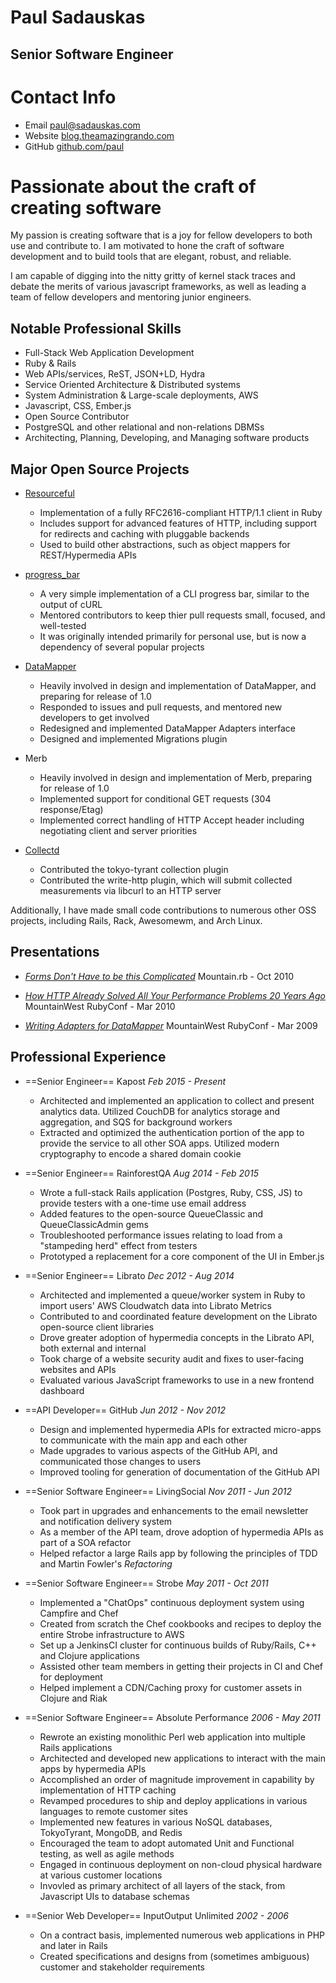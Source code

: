 # Paul Sadauskas
## Senior Software Engineer

# Contact Info

 * Email   [paul@sadauskas.com][email]
 * Website [blog.theamazingrando.com][blog]
 * GitHub  [github.com/paul][github]


# Passionate about the craft of creating software

My passion is creating software that is a joy for fellow developers to both use and contribute to.  I am motivated to hone the craft of software development and to build tools that are elegant, robust, and reliable.

I am capable of digging into the nitty gritty of kernel stack traces and debate the merits of various javascript frameworks, as well as leading a team of fellow developers and mentoring junior engineers.


## Notable Professional Skills

 * Full-Stack Web Application Development
 * Ruby & Rails
 * Web APIs/services, ReST, JSON+LD, Hydra
 * Service Oriented Architecture & Distributed systems
 * System Administration & Large-scale deployments, AWS
 * Javascript, CSS, Ember.js
 * Open Source Contributor
 * PostgreSQL and other relational and non-relations DBMSs
 * Architecting, Planning, Developing, and Managing software products

## Major Open Source Projects

 * [Resourceful][resourceful]
   * Implementation of a fully RFC2616-compliant HTTP/1.1 client in Ruby
   * Includes support for advanced features of HTTP, including support for redirects and caching with pluggable backends
   * Used to build other abstractions, such as object mappers for REST/Hypermedia APIs

 * [progress_bar][progress_bar]
   * A very simple implementation of a CLI progress bar, similar to the output of cURL
   * Mentored contributors to keep thier pull requests small, focused, and well-tested
   * It was originally intended primarily for personal use, but is now a dependency of several popular projects

 * [DataMapper][data_mapper]
   * Heavily involved in design and implementation of DataMapper, and preparing for release of 1.0
   * Responded to issues and pull requests, and mentored new developers to get involved
   * Redesigned and implemented DataMapper Adapters interface
   * Designed and implemented Migrations plugin

 * Merb
   * Heavily involved in design and implementation of Merb, preparing for release of 1.0
   * Implemented support for conditional GET requests (304 response/Etag)
   * Implemented correct handling of HTTP Accept header including negotiating
     client and server priorities

 * [Collectd][collectd]
   * Contributed the tokyo-tyrant collection plugin
   * Contributed the write-http plugin, which will submit collected measurements via libcurl to an HTTP server

Additionally, I have made small code contributions to numerous other OSS projects, including Rails, Rack, Awesomewm, and Arch Linux.

## Presentations

 * [*Forms Don't Have to be this Complicated*][talk-forms]
   Mountain.rb - Oct 2010

 * [*How HTTP Already Solved All Your Performance Problems 20 Years Ago*][talk-http]
   MountainWest RubyConf - Mar 2010

 * [*Writing Adapters for DataMapper*][talk-datamapper]
   MountainWest RubyConf - Mar 2009

## Professional Experience

 * ==Senior Engineer==
   Kapost
   *Feb 2015 - Present*
   * Architected and implemented an application to collect and present analytics data. Utilized CouchDB for analytics storage and aggregation, and SQS for background workers
   * Extracted and optimized the authentication portion of the app to provide the service to all other SOA apps. Utilized modern cryptography to encode a shared domain cookie


 * ==Senior Engineer==
   RainforestQA
   *Aug 2014 - Feb 2015*
   * Wrote a full-stack Rails application (Postgres, Ruby, CSS, JS) to provide testers with a one-time use email address
   * Added features to the open-source QueueClassic and QueueClassicAdmin gems
   * Troubleshooted performance issues relating to load from a "stampeding herd" effect from testers
   * Prototyped a replacement for a core component of the UI in Ember.js

 * ==Senior Engineer==
   Librato
   *Dec 2012 - Aug 2014*
   * Architected and implemented a queue/worker system in Ruby to import users' AWS Cloudwatch data into Librato Metrics
   * Contributed to and coordinated feature development on the Librato open-source client libraries
   * Drove greater adoption of hypermedia concepts in the Librato API, both external and internal
   * Took charge of a website security audit and fixes to user-facing websites and APIs
   * Evaluated various JavaScript frameworks to use in a new frontend dashboard

 * ==API Developer==
   GitHub
   *Jun 2012 - Nov 2012*
   * Design and implemented hypermedia APIs for extracted micro-apps to communicate with the main app and each other
   * Made upgrades to various aspects of the GitHub API, and communicated those changes to users
   * Improved tooling for generation of documentation of the GitHub API

 * ==Senior Software Engineer==
   LivingSocial
   *Nov 2011 - Jun 2012*
   * Took part in upgrades and enhancements to the email newsletter and notification delivery system
   * As a member of the API team, drove adoption of hypermedia APIs as part of a SOA refactor
   * Helped refactor a large Rails app by following the principles of TDD and Martin Fowler's *Refactoring*

 * ==Senior Software Engineer==
   Strobe
   *May 2011 - Oct 2011*
   * Implemented a "ChatOps" continuous deployment system using Campfire and Chef
   * Created from scratch the Chef cookbooks and recipes to deploy the entire Strobe infrastructure to AWS
   * Set up a JenkinsCI cluster for continuous builds of Ruby/Rails, C++ and Clojure applications
   * Assisted other team members in getting their projects in CI and Chef for deployment
   * Helped implement a CDN/Caching proxy for customer assets in Clojure and Riak

 * ==Senior Software Engineer==
   Absolute Performance
   *2006 - May 2011*
   * Rewrote an existing monolithic Perl web application into multiple Rails applications
   * Architected and developed new applications to interact with the main apps by hypermedia APIs
   * Accomplished an order of magnitude improvement in capability by implementation of HTTP caching
   * Revamped procedures to ship and deploy applications in various languages to remote customer sites
   * Implemented new features in various NoSQL databases, TokyoTyrant, MongoDB, and Redis
   * Encouraged the team to adopt automated Unit and Functional testing, as well as agile methods
   * Engaged in continuous deployment on non-cloud physical hardware at various customer locations
   * Invovled as primary architect of all layers of the stack, from Javascript UIs to database schemas

 * ==Senior Web Developer==
   InputOutput Unlimited
   *2002 - 2006*
   * On a contract basis, implemented numerous web applications in PHP and later in Rails
   * Created specifications and designs from (sometimes ambiguous) customer and stakeholder requirements


[email]:           mailto:paul@sadauskas.com
[resume]:          http://resume.sadauskas.com
[blog]:            http://blog.theamazingrando.com
[github]:          https://github.com/paul
[resourceful]:     https://github.com/paul/resourceful
[progress_bar]:    https://github.com/paul/progress_bar
[data_mapper]:     http://datamapper.org
[collectd]:        https://collectd.org/wiki/index.php/Plugin:Write_HTTP
[talk-forms]:      http://confreaks.com/videos/422-mountainrb2010-forms-don-t-have-to-be-this-complicated
[talk-http]:       http://confreaks.com/videos/6-mwrc2010-how-http-already-solved-all-your-performance-problems-10-years-ago
[talk-datamapper]: http://confreaks.com/videos/74-mwrc2009-writing-adapters-for-datamapper





